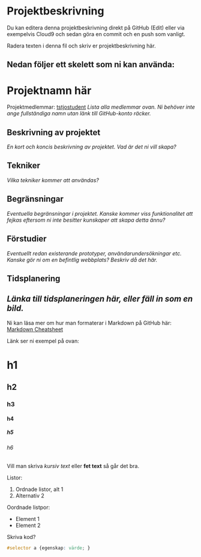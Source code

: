 # Projektbeskrivning
Du kan editera denna projektbeskrivning direkt på GitHub (Edit) eller via exempelvis Cloud9 och sedan göra en commit och en push som vanligt.

Radera texten i denna fil och skriv er projektbeskrivning här. 

Nedan följer ett skelett som ni kan använda:
---
# Projektnamn här
Projektmedlemmar: 
[tstjostudent](https://github.com/tstjostudent)
*Lista alla medlemmar ovan. Ni behöver inte ange fullständiga namn utan länk till GitHub-konto räcker.*

## Beskrivning av projektet
*En kort och koncis beskrivning av projektet. Vad är det ni vill skapa?*

## Tekniker
*Vilka tekniker kommer att användas?*

## Begränsningar
*Eventuella begränsningar i projektet. Kanske kommer viss funktionalitet att fejkas eftersom ni inte besitter kunskaper att skapa detta ännu?*

## Förstudier
*Eventuellt redan existerande prototyper, användarundersökningar etc. Kanske gör ni om en befintlig webbplats? Beskriv då det här.*

## Tidsplanering
*Länka till tidsplaneringen här, eller fäll in som en bild.*
---

Ni kan läsa mer om hur man formaterar i Markdown på GitHub här: [Markdown Cheatsheet](https://github.com/adam-p/markdown-here/wiki/Markdown-Cheatsheet)

Länk ser ni exempel på ovan:

# h1
## h2
### h3
#### h4
##### h5
###### h6

Vill man skriva *kursiv text* eller **fet text** så går det bra.

Listor:

1. Ordnade listor, alt 1
2. Alternativ 2

Oordnade listpor:

* Element 1
* Element 2

Skriva kod?
```css
#selector a {egenskap: värde; }
```
